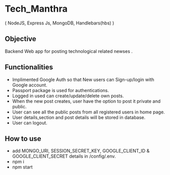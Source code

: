 # Tech_Manthra
( NodeJS, Express Js, MongoDB, Handlebars(hbs) )

## Objective

Backend Web app for posting technological related newses .

## Functionalities

- Implimented Google Auth so that New users can Sign-up/login with Google account.
- Passport package is used for authentications.
- Logged in used can create/update/delete own posts.
- When the new post creates, user have the option to post it private and public.
- User can see all the public posts from all registered users in home page.
- User details,section and post details will be stored in database.
- User can logout.



## How to use

- add MONGO_URI, SESSION_SECRET_KEY, GOOGLE_CLIENT_ID & GOOGLE_CLIENT_SECRET details in /config/.env.
- npm i
- npm start
